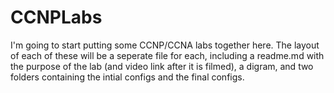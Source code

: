 # CCNPLabs

I'm going to start putting some CCNP/CCNA labs together here. The layout of each of these will be a seperate file for each, including a readme.md with the purpose of the lab (and video link after it is filmed), a digram, and two folders containing the intial configs and the final configs.
